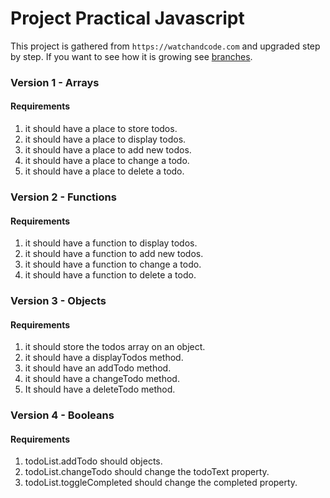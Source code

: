# Project Practical Javascript

This project is gathered from `https://watchandcode.com` and upgraded step by step.
If you want to see how it is growing see [branches](https://github.com/MesutBE/practical-javascript/branches).

### Version 1 - Arrays

#### Requirements 

  1. it should have a place to store todos.
  1. it should have a place to display todos.
  1. it should have a place to add new todos.
  1. it should have a place to change a todo.
  1. it should have a place to delete a todo.

### Version 2 - Functions

#### Requirements 

  1. it should have a function to display todos.
  1. it should have a function to add new todos. 
  1. it should have a function to change a todo. 
  1. it should have a function to delete a todo.

### Version 3 - Objects

#### Requirements 

  1. it should store the todos array on an object.
  1. it should have a displayTodos method. 
  1. it should have an addTodo method. 
  1. it should have a changeTodo method.
  1. It should have a deleteTodo method.

### Version 4 - Booleans

#### Requirements 

  1. todoList.addTodo should objects.
  1. todoList.changeTodo should change the todoText property.
  1. todoList.toggleCompleted should change the completed property.
  